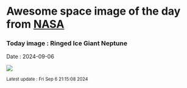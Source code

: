 
# Awesome space image of the day from [NASA](https://api.nasa.gov/)

### Today image : Ringed Ice Giant Neptune
Date : 2024-09-06

![](https://apod.nasa.gov/apod/image/2409/NeptuneTriton_webb1059.png)

<small>Latest update : Fri Sep  6 21:15:08 2024</small>
        